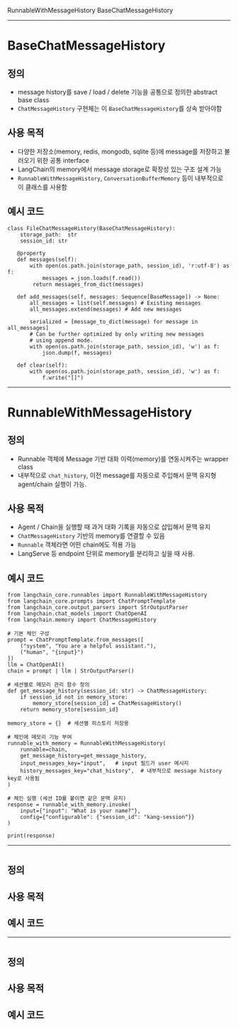 RunnableWithMessageHistory
BaseChatMessageHistory

___

# BaseChatMessageHistory

## 정의
* message history를 save / load / delete 기능을 공통으로 정의한 abstract base class
* `ChatMessageHistory` 구현체는 이 `BaseChatMessageHistory`를 상속 받아야함

## 사용 목적
* 다양한 저장소(memory, redis, mongodb, sqlite 등)에 message를 저장하고 불러오기 위한 공통 interface
* LangChain의 memory에서 message storage로 확장성 있는 구조 설계 가능
* `RunnableWithMessageHistory`, `ConversationBufferMemory` 등이 내부적으로 이 클래스를 사용함

## 예시 코드
```
class FileChatMessageHistory(BaseChatMessageHistory):
    storage_path:  str
    session_id: str

   @property
   def messages(self):
       with open(os.path.join(storage_path, session_id), 'r:utf-8') as f:
           messages = json.loads(f.read())
        return messages_from_dict(messages)

   def add_messages(self, messages: Sequence[BaseMessage]) -> None:
       all_messages = list(self.messages) # Existing messages
       all_messages.extend(messages) # Add new messages

       serialized = [message_to_dict(message) for message in all_messages]
       # Can be further optimized by only writing new messages
       # using append mode.
       with open(os.path.join(storage_path, session_id), 'w') as f:
           json.dump(f, messages)

   def clear(self):
       with open(os.path.join(storage_path, session_id), 'w') as f:
           f.write("[]")
```
___

# RunnableWithMessageHistory

## 정의
* Runnable 객체에 Message 기반 대화 이력(memory)를 연동시켜주는 wrapper class
* 내부적으로 `chat_history`, 이전 message를 자동으로 주입해서 문맥 유지형 agent/chain 실행이 가능.

## 사용 목적
* Agent / Chain을 실행할 때 과거 대화 기록을 자동으로 삽입해서 문맥 유지
* `ChatMessageHistory` 기반의 memory를 연결할 수 있음
* `Runnable` 객체라면 어떤 chain에도 적용 가능
* LangServe 등 endpoint 단위로 memory를 분리하고 싶을 때 사용.

## 예시 코드
```
from langchain_core.runnables import RunnableWithMessageHistory
from langchain_core.prompts import ChatPromptTemplate
from langchain_core.output_parsers import StrOutputParser
from langchain.chat_models import ChatOpenAI
from langchain.memory import ChatMessageHistory

# 기본 체인 구성
prompt = ChatPromptTemplate.from_messages([
    ("system", "You are a helpful assistant."),
    ("human", "{input}")
])
llm = ChatOpenAI()
chain = prompt | llm | StrOutputParser()

# 세션별로 메모리 관리 함수 정의
def get_message_history(session_id: str) -> ChatMessageHistory:
    if session_id not in memory_store:
        memory_store[session_id] = ChatMessageHistory()
    return memory_store[session_id]

memory_store = {}  # 세션별 히스토리 저장용

# 체인에 메모리 기능 부여
runnable_with_memory = RunnableWithMessageHistory(
    runnable=chain,
    get_message_history=get_message_history,
    input_messages_key="input",   # input 필드가 user 메시지
    history_messages_key="chat_history",  # 내부적으로 message history key로 사용됨
)

# 체인 실행 (세션 ID를 붙이면 같은 문맥 유지)
response = runnable_with_memory.invoke(
    input={"input": "What is your name?"},
    config={"configurable": {"session_id": "kang-session"}}
)

print(response)
```
___


# 

## 정의

## 사용 목적


## 예시 코드
___


# 

## 정의

## 사용 목적


## 예시 코드
